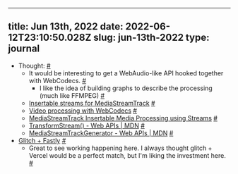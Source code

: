 
---
title: Jun 13th, 2022 
date: 2022-06-12T23:10:50.028Z
slug: jun-13th-2022
type: journal
---
* Thought: [#](#62a6727a-54fd-4b31-923a-575620d6ba3b)<a name="62a6727a-54fd-4b31-923a-575620d6ba3b"></a>
  * It would be interesting to get a WebAudio-like API hooked together with WebCodecs. [#](#9a073205-a4c2-4bf5-bd86-3c7aaa5cf0bb)<a name="9a073205-a4c2-4bf5-bd86-3c7aaa5cf0bb"></a>
    * I like the idea of building graphs to describe the processing (much like FFMPEG) [#](#5b4f8715-2e0a-45e4-925f-24e564b7ead4)<a name="5b4f8715-2e0a-45e4-925f-24e564b7ead4"></a>
  * [Insertable streams for MediaStreamTrack](https://web.dev/mediastreamtrack-insertable-media-processing/) [#](#afc18264-a04d-4e2e-a609-4b9e860bd07c)<a name="afc18264-a04d-4e2e-a609-4b9e860bd07c"></a>
  * [Video processing with WebCodecs](https://web.dev/webcodecs/#webcodecs-and-web-workers) [#](#d5f2477c-3bfb-4cae-88ec-28798e245774)<a name="d5f2477c-3bfb-4cae-88ec-28798e245774"></a>
  * [MediaStreamTrack Insertable Media Processing using Streams](https://w3c.github.io/mediacapture-transform/) [#](#97e876a6-8f67-4af9-8df8-d851836b33a2)<a name="97e876a6-8f67-4af9-8df8-d851836b33a2"></a>
  * [TransformStream() - Web APIs | MDN](https://developer.mozilla.org/en-US/docs/Web/API/TransformStream/TransformStream) [#](#2e199de7-4ba7-46dd-b499-e3328d863bf2)<a name="2e199de7-4ba7-46dd-b499-e3328d863bf2"></a>
  * [MediaStreamTrackGenerator - Web APIs | MDN](https://developer.mozilla.org/en-US/docs/Web/API/MediaStreamTrackGenerator) [#](#28a87228-d741-4033-a38d-e30f27ccb1ce)<a name="28a87228-d741-4033-a38d-e30f27ccb1ce"></a>
* [Glitch + Fastly](https://glitch.com/fastly/) [#](#fe7e66bd-82c0-4a0e-a835-7883380af8b0)<a name="fe7e66bd-82c0-4a0e-a835-7883380af8b0"></a>
  * Great to see working happening here. I always thought glitch + Vercel would be a perfect match, but I'm liking the investment here. [#](#9cd1890a-ad1f-41eb-8ce7-9d0e3324cb31)<a name="9cd1890a-ad1f-41eb-8ce7-9d0e3324cb31"></a>

